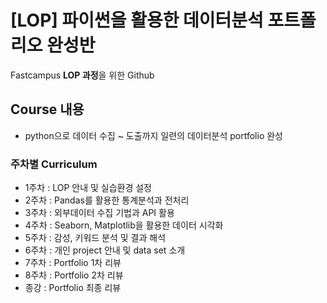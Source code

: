 # [LOP] 파이썬을 활용한 데이터분석 포트폴리오 완성반
Fastcampus **LOP 과정**을 위한 Github

## Course 내용
- python으로 데이터 수집 ~ 도출까지 일련의 데이터분석 portfolio 완성

### 주차별 Curriculum
- 1주차 : LOP 안내 및 실습환경 설정
- 2주차 : Pandas를 활용한 통계분석과 전처리
- 3주차 : 외부데이터 수집 기법과 API 활용
- 4주차 : Seaborn, Matplotlib을 활용한 데이터 시각화
- 5주차 : 감성, 키워드 분석 및 결과 해석
- 6주차 : 개인 project 안내 및 data set 소개
- 7주차 : Portfolio 1차 리뷰
- 8주차 : Portfolio 2차 리뷰
- 종강 : Portfolio 최종 리뷰
